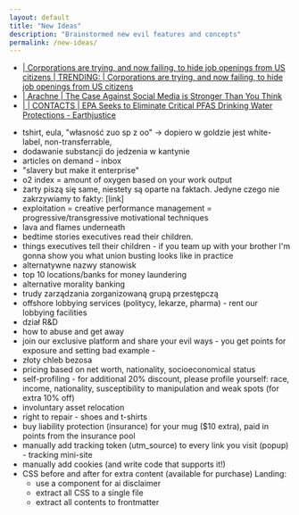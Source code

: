 ```yaml
---
layout: default
title: "New Ideas"
description: "Brainstormed new evil features and concepts"
permalink: /new-ideas/
---
```


* [ | Corporations are trying, and now failing, to hide job openings from US citizens | TRENDING: | Corporations are trying, and now failing, to hide job openings from US citizens](https://thehill.com/opinion/finance/5498346-corporate-america-has-been-trying-to-hide-job-openings-now-it-is-failing/)
* [ | Arachne | The Case Against Social Media is Stronger Than You Think](https://arachnemag.substack.com/p/the-case-against-social-media-is)
* [ |  | CONTACTS | EPA Seeks to Eliminate Critical PFAS Drinking Water Protections - Earthjustice](https://earthjustice.org/press/2025/epa-seeks-to-roll-back-pfas-drinking-water-rules-keeping-millions-exposed-to-toxic-forever-chemicals-in-tap-water)
- tshirt, eula, "własność zuo sp z oo" -> dopiero w goldzie jest white-label, non-transferrable, 
- dodawanie substancji do jedzenia w kantynie
- articles on demand - inbox
- "slavery but make it enterprise"
- o2 index = amount of oxygen based on your work output
- żarty piszą się same, niestety są oparte na faktach. Jedyne czego nie zakrzywiamy to fakty: [link]
- exploitation = creative performance management = progressive/transgressive motivational techniques
- lava and flames underneath
- bedtime stories executives read their children.
- things executives tell their children - if you team up with your brother I'm gonna show you what union busting looks like in practice
- alternatywne nazwy stanowisk
- top 10 locations/banks for money laundering
- alternative morality banking
- trudy zarządzania zorganizowaną grupą przestępczą
- offshore lobbying services (politycy, lekarze, pharma) - rent our lobbying facilities
- dział R&D
- how to abuse and get away
- join our exclusive platform and share your evil ways - you get points for exposure and setting bad example - 
- złoty chleb bezosa
- pricing based on net worth, nationality, socioeconomical status
- self-profiling - for additional 20% discount, please profile yourself: race, income, nationality, susceptibility to manipulation and weak spots (for extra 10% off)
- involuntary asset relocation
- right to repair - shoes and t-shirts
- buy liability protection (insurance) for your mug ($10 extra), paid in points from the insurance pool
- manually add tracking token (utm_source) to every link you visit (popup) - tracking mini-site
- manually add cookies (and write code that supports it!)
- CSS before and after for extra content (available for purchase)
Landing:
    - use a component for ai disclaimer
    - extract all CSS to a single file
    - extract all contents to frontmatter